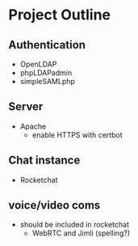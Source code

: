 # Project Outline
## Authentication
* OpenLDAP
* phpLDAPadmin
* simpleSAMLphp
## Server
* Apache 
  * enable HTTPS with certbot
## Chat instance
* Rocketchat
## voice/video coms
* should be included in rocketchat
  * WebRTC and Jimli (spelling?) 

